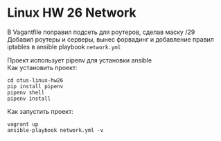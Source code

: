 # Linux HW 26 Network

 В Vagantfile поправил подсеть для роутеров, сделав маску /29  
 Добавил роутеры и серверы, вынес форвадинг и добавление правил iptables в ansible playbook `network.yml`

Проект использует pipenv для установки ansible  
Как установить проект:  

```
cd otus-linux-hw26
pip install pipenv
pipenv shell
pipenv install
```

Как запустить проект:
```
vagrant up
ansible-playbook network.yml -v
```
